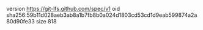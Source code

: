 version https://git-lfs.github.com/spec/v1
oid sha256:59b11d028aeb3ab8a1b7fb8b0a024d1803cd53cd1d9eab599874a2a80d90fe33
size 818
